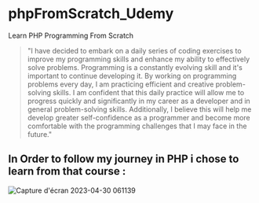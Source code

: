 # phpFromScratch_Udemy
Learn PHP Programming From Scratch

>  "I have decided to embark on a daily series of coding exercises to improve my programming skills and enhance my ability to effectively solve problems. Programming is a constantly evolving skill and it's important to continue developing it. By working on programming problems every day, I am practicing efficient and creative problem-solving skills. I am confident that this daily practice will allow me to progress quickly and significantly in my career as a developer and in general problem-solving skills. Additionally, I believe this will help me develop greater self-confidence as a programmer and become more comfortable with the programming challenges that I may face in the future."

## In Order to follow my journey in PHP i chose to learn from that course :

![Capture d'écran 2023-04-30 061139](https://user-images.githubusercontent.com/109074475/235336232-b81b8be3-e18f-4d02-abc6-7778322d0c70.png)
